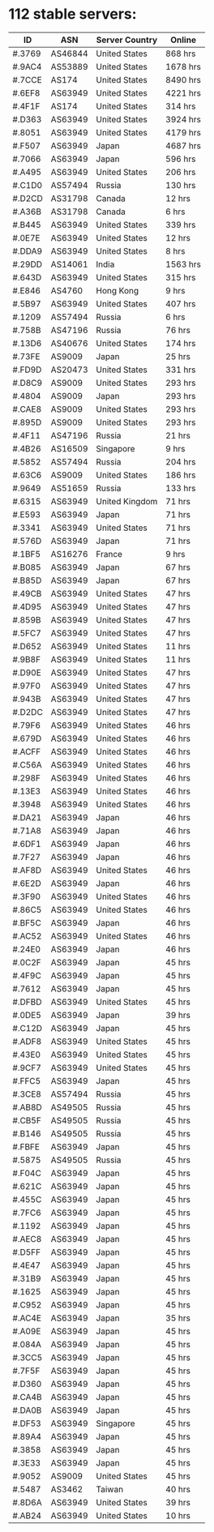 # 112 stable servers:

| ID | ASN | Server Country | Online |
| ------ | ------ | ------ | ------ |
| #.3769 | AS46844 | United States | 868 hrs |
| #.9AC4 | AS53889 | United States | 1678 hrs |
| #.7CCE | AS174 | United States | 8490 hrs |
| #.6EF8 | AS63949 | United States | 4221 hrs |
| #.4F1F | AS174 | United States | 314 hrs |
| #.D363 | AS63949 | United States | 3924 hrs |
| #.8051 | AS63949 | United States | 4179 hrs |
| #.F507 | AS63949 | Japan | 4687 hrs |
| #.7066 | AS63949 | Japan | 596 hrs |
| #.A495 | AS63949 | United States | 206 hrs |
| #.C1D0 | AS57494 | Russia | 130 hrs |
| #.D2CD | AS31798 | Canada | 12 hrs |
| #.A36B | AS31798 | Canada | 6 hrs |
| #.B445 | AS63949 | United States | 339 hrs |
| #.0E7E | AS63949 | United States | 12 hrs |
| #.DDA9 | AS63949 | United States | 8 hrs |
| #.29DD | AS14061 | India | 1563 hrs |
| #.643D | AS63949 | United States | 315 hrs |
| #.E846 | AS4760 | Hong Kong | 9 hrs |
| #.5B97 | AS63949 | United States | 407 hrs |
| #.1209 | AS57494 | Russia | 6 hrs |
| #.758B | AS47196 | Russia | 76 hrs |
| #.13D6 | AS40676 | United States | 174 hrs |
| #.73FE | AS9009 | Japan | 25 hrs |
| #.FD9D | AS20473 | United States | 331 hrs |
| #.D8C9 | AS9009 | United States | 293 hrs |
| #.4804 | AS9009 | Japan | 293 hrs |
| #.CAE8 | AS9009 | United States | 293 hrs |
| #.895D | AS9009 | United States | 293 hrs |
| #.4F11 | AS47196 | Russia | 21 hrs |
| #.4B26 | AS16509 | Singapore | 9 hrs |
| #.5852 | AS57494 | Russia | 204 hrs |
| #.63C6 | AS9009 | United States | 186 hrs |
| #.9649 | AS51659 | Russia | 133 hrs |
| #.6315 | AS63949 | United Kingdom | 71 hrs |
| #.E593 | AS63949 | Japan | 71 hrs |
| #.3341 | AS63949 | United States | 71 hrs |
| #.576D | AS63949 | Japan | 71 hrs |
| #.1BF5 | AS16276 | France | 9 hrs |
| #.B085 | AS63949 | Japan | 67 hrs |
| #.B85D | AS63949 | Japan | 67 hrs |
| #.49CB | AS63949 | United States | 47 hrs |
| #.4D95 | AS63949 | United States | 47 hrs |
| #.859B | AS63949 | United States | 47 hrs |
| #.5FC7 | AS63949 | United States | 47 hrs |
| #.D652 | AS63949 | United States | 11 hrs |
| #.9B8F | AS63949 | United States | 11 hrs |
| #.D90E | AS63949 | United States | 47 hrs |
| #.97F0 | AS63949 | United States | 47 hrs |
| #.943B | AS63949 | United States | 47 hrs |
| #.D2DC | AS63949 | United States | 47 hrs |
| #.79F6 | AS63949 | United States | 46 hrs |
| #.679D | AS63949 | United States | 46 hrs |
| #.ACFF | AS63949 | United States | 46 hrs |
| #.C56A | AS63949 | United States | 46 hrs |
| #.298F | AS63949 | United States | 46 hrs |
| #.13E3 | AS63949 | United States | 46 hrs |
| #.3948 | AS63949 | United States | 46 hrs |
| #.DA21 | AS63949 | Japan | 46 hrs |
| #.71A8 | AS63949 | Japan | 46 hrs |
| #.6DF1 | AS63949 | Japan | 46 hrs |
| #.7F27 | AS63949 | Japan | 46 hrs |
| #.AF8D | AS63949 | United States | 46 hrs |
| #.6E2D | AS63949 | Japan | 46 hrs |
| #.3F90 | AS63949 | United States | 46 hrs |
| #.86C5 | AS63949 | United States | 46 hrs |
| #.BF5C | AS63949 | Japan | 46 hrs |
| #.AC52 | AS63949 | United States | 46 hrs |
| #.24E0 | AS63949 | Japan | 46 hrs |
| #.0C2F | AS63949 | Japan | 45 hrs |
| #.4F9C | AS63949 | Japan | 45 hrs |
| #.7612 | AS63949 | Japan | 45 hrs |
| #.DFBD | AS63949 | United States | 45 hrs |
| #.0DE5 | AS63949 | Japan | 39 hrs |
| #.C12D | AS63949 | Japan | 45 hrs |
| #.ADF8 | AS63949 | United States | 45 hrs |
| #.43E0 | AS63949 | United States | 45 hrs |
| #.9CF7 | AS63949 | United States | 45 hrs |
| #.FFC5 | AS63949 | Japan | 45 hrs |
| #.3CE8 | AS57494 | Russia | 45 hrs |
| #.AB8D | AS49505 | Russia | 45 hrs |
| #.CB5F | AS49505 | Russia | 45 hrs |
| #.B146 | AS49505 | Russia | 45 hrs |
| #.FBFE | AS63949 | Japan | 45 hrs |
| #.5875 | AS49505 | Russia | 45 hrs |
| #.F04C | AS63949 | Japan | 45 hrs |
| #.621C | AS63949 | Japan | 45 hrs |
| #.455C | AS63949 | Japan | 45 hrs |
| #.7FC6 | AS63949 | Japan | 45 hrs |
| #.1192 | AS63949 | Japan | 45 hrs |
| #.AEC8 | AS63949 | Japan | 45 hrs |
| #.D5FF | AS63949 | Japan | 45 hrs |
| #.4E47 | AS63949 | Japan | 45 hrs |
| #.31B9 | AS63949 | Japan | 45 hrs |
| #.1625 | AS63949 | Japan | 45 hrs |
| #.C952 | AS63949 | Japan | 45 hrs |
| #.AC4E | AS63949 | Japan | 35 hrs |
| #.A09E | AS63949 | Japan | 45 hrs |
| #.084A | AS63949 | Japan | 45 hrs |
| #.3CC5 | AS63949 | Japan | 45 hrs |
| #.7F5F | AS63949 | Japan | 45 hrs |
| #.D360 | AS63949 | Japan | 45 hrs |
| #.CA4B | AS63949 | Japan | 45 hrs |
| #.DA0B | AS63949 | Japan | 45 hrs |
| #.DF53 | AS63949 | Singapore | 45 hrs |
| #.89A4 | AS63949 | Japan | 45 hrs |
| #.3858 | AS63949 | Japan | 45 hrs |
| #.3E33 | AS63949 | Japan | 45 hrs |
| #.9052 | AS9009 | United States | 45 hrs |
| #.5487 | AS3462 | Taiwan | 40 hrs |
| #.8D6A | AS63949 | United States | 39 hrs |
| #.AB24 | AS63949 | United States | 10 hrs |

